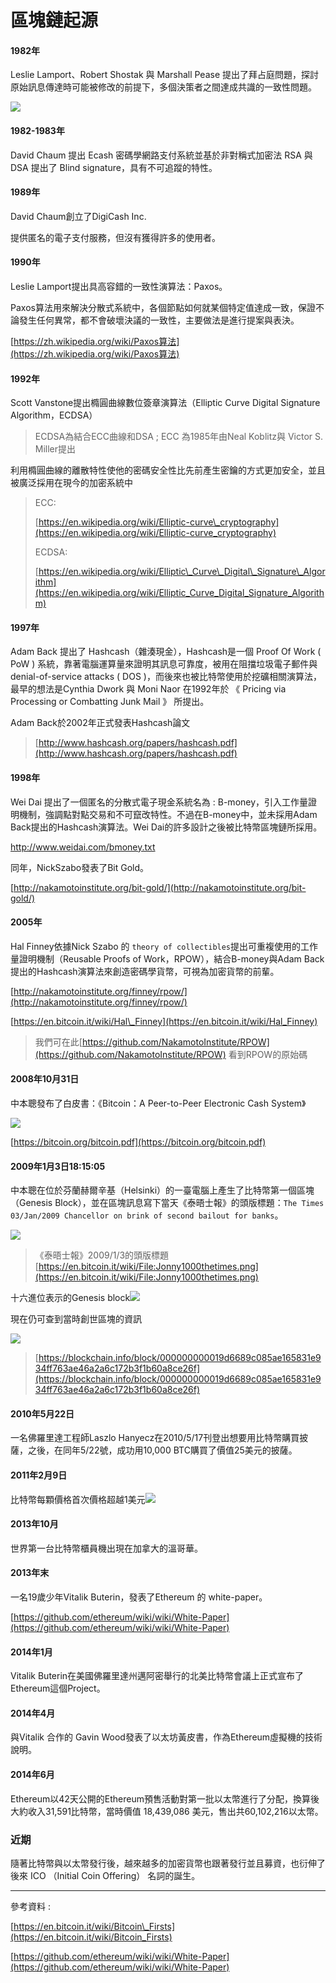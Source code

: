 # 區塊鏈起源

#### 1982年

Leslie Lamport、Robert Shostak 與 Marshall Pease 提出了拜占庭問題，探討原始訊息傳達時可能被修改的前提下，多個決策者之間達成共識的一致性問題。

![](/assets/拜占庭將軍論文封面.png)

#### 1982-1983年

David Chaum 提出 Ecash 密碼學網路支付系統並基於非對稱式加密法 RSA 與 DSA 提出了 Blind signature，具有不可追蹤的特性。

#### 1989年

David Chaum創立了DigiCash Inc.

提供匿名的電子支付服務，但沒有獲得許多的使用者。

#### 1990年

Leslie Lamport提出具高容錯的一致性演算法：Paxos。

Paxos算法用來解決分散式系統中，各個節點如何就某個特定值達成一致，保證不論發生任何異常，都不會破壞決議的一致性，主要做法是進行提案與表決。

[https://zh.wikipedia.org/wiki/Paxos算法](https://zh.wikipedia.org/wiki/Paxos算法)

#### 1992年

Scott Vanstone提出橢圓曲線數位簽章演算法（Elliptic Curve Digital Signature Algorithm，ECDSA）

> ECDSA為結合ECC曲線和DSA ; ECC 為1985年由Neal Koblitz與 Victor S. Miller提出

利用橢圓曲線的離散特性使他的密碼安全性比先前產生密鑰的方式更加安全，並且被廣泛採用在現今的加密系統中

> ECC:
>
> [https://en.wikipedia.org/wiki/Elliptic-curve\_cryptography](https://en.wikipedia.org/wiki/Elliptic-curve_cryptography)
>
> ECDSA:
>
> [https://en.wikipedia.org/wiki/Elliptic\_Curve\_Digital\_Signature\_Algorithm](https://en.wikipedia.org/wiki/Elliptic_Curve_Digital_Signature_Algorithm)

#### 1997年

Adam Back 提出了 Hashcash（雜湊現金），Hashcash是一個 Proof Of Work \( PoW \) 系統，靠著電腦運算量來證明其訊息可靠度，被用在阻擋垃圾電子郵件與 denial-of-service attacks \( DOS \)，而後來也被比特幣使用於挖礦相關演算法，最早的想法是Cynthia Dwork 與 Moni Naor 在1992年於 《 Pricing via Processing or Combatting Junk Mail 》 所提出。

Adam Back於2002年正式發表Hashcash論文

> [http://www.hashcash.org/papers/hashcash.pdf](http://www.hashcash.org/papers/hashcash.pdf)

#### **1998年**

Wei Dai 提出了一個匿名的分散式電子現金系統名為 : B-money，引入工作量證明機制，強調點對點交易和不可竄改特性。不過在B-money中，並未採用Adam Back提出的Hashcash演算法。Wei Dai的許多設計之後被比特幣區塊鏈所採用。

http://www.weidai.com/bmoney.txt

同年，NickSzabo發表了Bit Gold。

[http://nakamotoinstitute.org/bit-gold/](http://nakamotoinstitute.org/bit-gold/)

#### **2005年**

Hal Finney依據Nick Szabo 的 `theory of collectibles`提出可重複使用的工作量證明機制（Reusable Proofs of Work，RPOW），結合B-money與Adam Back提出的Hashcash演算法來創造密碼學貨幣，可視為加密貨幣的前輩。

[http://nakamotoinstitute.org/finney/rpow/](http://nakamotoinstitute.org/finney/rpow/)

[https://en.bitcoin.it/wiki/Hal\_Finney](https://en.bitcoin.it/wiki/Hal_Finney)

> 我們可在此[https://github.com/NakamotoInstitute/RPOW](https://github.com/NakamotoInstitute/RPOW) 看到RPOW的原始碼

#### 2008年10月31日

中本聰發布了白皮書：《Bitcoin：A Peer-to-Peer Electronic Cash System》

![](/assets/比特幣白皮書封面1-1.png)

[https://bitcoin.org/bitcoin.pdf](https://bitcoin.org/bitcoin.pdf)

#### 2009年1月3日18∶15∶05

中本聰在位於芬蘭赫爾辛基（Helsinki）的一臺電腦上產生了比特幣第一個區塊（Genesis Block），並在區塊訊息寫下當天《泰晤士報》的頭版標題：`The Times 03/Jan/2009 Chancellor on brink of second bailout for banks`。

![](/assets/Jonny1000thetimes.png)

> 《泰晤士報》2009/1/3的頭版標題 [https://en.bitcoin.it/wiki/File:Jonny1000thetimes.png](https://en.bitcoin.it/wiki/File:Jonny1000thetimes.png)

十六進位表示的Genesis block![](/assets/genesis_block_raw.png)

現在仍可查到當時創世區塊的資訊

![](/assets/創世區塊資訊.png)

> [https://blockchain.info/block/000000000019d6689c085ae165831e934ff763ae46a2a6c172b3f1b60a8ce26f](https://blockchain.info/block/000000000019d6689c085ae165831e934ff763ae46a2a6c172b3f1b60a8ce26f)

#### 2010年5月22日

一名佛羅里達工程師Laszlo Hanyecz在2010/5/17刊登出想要用比特幣購買披薩，之後，在同年5/22號，成功用10,000 BTC購買了價值25美元的披薩。

#### 2011年2月9日

比特幣每顆價格首次價格超越1美元![](/assets/首次超越1.png)

#### 2013年10月

世界第一台比特幣櫃員機出現在加拿大的溫哥華。

#### 2013年末

一名19歲少年Vitalik Buterin，發表了Ethereum 的 white-paper。

[https://github.com/ethereum/wiki/wiki/White-Paper](https://github.com/ethereum/wiki/wiki/White-Paper)

#### 2014年1月

Vitalik Buterin在美國佛羅里達州邁阿密舉行的北美比特幣會議上正式宣布了Ethereum這個Project。

#### 2014年4月

與Vitalik 合作的 Gavin Wood發表了以太坊黃皮書，作為Ethereum虛擬機的技術說明。

#### 2014年6月

Ethereum以42天公開的Ethereum預售活動對第一批以太幣進行了分配，換算後大約收入31,591比特幣，當時價值 18,439,086 美元，售出共60,102,216以太幣。

### 近期

隨著比特幣與以太幣發行後，越來越多的加密貨幣也跟著發行並且募資，也衍伸了後來 ICO （Initial Coin Offering） 名詞的誕生。

---

參考資料 :

[https://en.bitcoin.it/wiki/Bitcoin\_Firsts](https://en.bitcoin.it/wiki/Bitcoin_Firsts)

[https://github.com/ethereum/wiki/wiki/White-Paper](https://github.com/ethereum/wiki/wiki/White-Paper)

